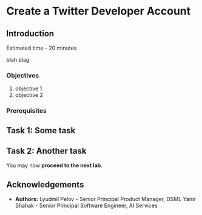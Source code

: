 # Create a Twitter Developer Account

## Introduction

Estimated time - 20 minutes

blah blag

### Objectives

1. objective 1
2. objective 2

### Prerequisites

## Task 1: Some task

## Task 2: Another task

You may now **proceed to the next lab**.

## Acknowledgements

* **Authors:**
Lyudmil Pelov - Senior Principal Product Manager, DSML
Yanir Shahak - Senior Principal Software Engineer, AI Services
